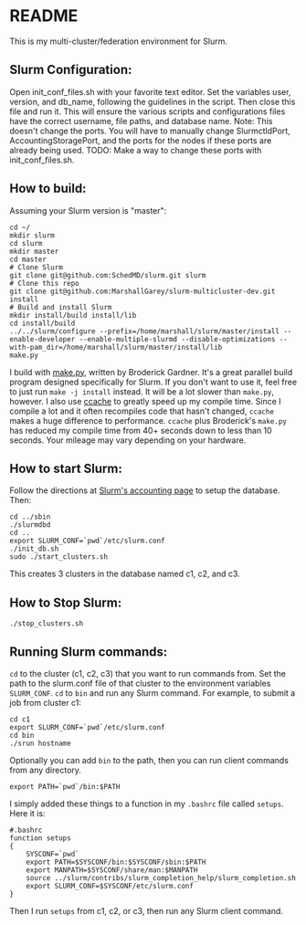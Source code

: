 # README
This is my multi-cluster/federation environment for Slurm.

## Slurm Configuration:
Open init\_conf\_files.sh with your favorite text editor. Set the variables
user, version, and db\_name, following the guidelines in the script. Then close
this file and run it. This will ensure the various scripts and configurations
files have the correct username, file paths, and database name.
Note: This doesn't change the ports. You will have to manually change
SlurmctldPort, AccountingStoragePort, and the ports for the nodes if these
ports are already being used. TODO: Make a way to change these ports with
init\_conf\_files.sh.

## How to build:
Assuming your Slurm version is "master":

    cd ~/
    mkdir slurm
    cd slurm
    mkdir master
    cd master
    # Clone Slurm
    git clone git@github.com:SchedMD/slurm.git slurm
    # Clone this repo
    git clone git@github.com:MarshallGarey/slurm-multicluster-dev.git install
    # Build and install Slurm
    mkdir install/build install/lib
    cd install/build
    ../../slurm/configure --prefix=/home/marshall/slurm/master/install --enable-developer --enable-multiple-slurmd --disable-optimizations --with-pam_dir=/home/marshall/slurm/master/install/lib
    make.py

I build with [make.py](https://gitlab.com/bsngardner/slurm_devinst_scripts/blob/master/make.py), written by Broderick Gardner. It's a great parallel build program designed specifically for Slurm. If you don't want to use it, feel free to just run `make -j install` instead. It will be a lot slower than `make.py`, however. I also use [ccache]([https://github.com/ccache/ccache](https://github.com/ccache/ccache)) to greatly speed up my compile time. Since I compile a lot and it often recompiles code that hasn't changed, `ccache` makes a huge difference to performance. `ccache` plus Broderick's `make.py` has reduced my compile time from 40+ seconds down to less than 10 seconds. Your mileage may vary depending on your hardware.

## How to start Slurm:
Follow the directions at [Slurm's accounting page](https://slurm.schedmd.com/accounting.html) to setup the database. Then:

    cd ../sbin
    ./slurmdbd
    cd ..
    export SLURM_CONF=`pwd`/etc/slurm.conf
    ./init_db.sh
    sudo ./start_clusters.sh

This creates 3 clusters in the database named c1, c2, and c3.

## How to Stop Slurm:

    ./stop_clusters.sh

## Running Slurm commands:

`cd` to the cluster (c1, c2, c3) that you want to run commands from. Set the path to the slurm.conf file of that cluster to the environment variables `SLURM_CONF`. `cd` to `bin` and run any Slurm command. For example, to submit a job from cluster c1:

    cd c1
    export SLURM_CONF=`pwd`/etc/slurm.conf
    cd bin
    ./srun hostname

Optionally you can add `bin` to the path, then you can run client commands from any directory.

    export PATH=`pwd`/bin:$PATH

I simply added these things to a function in my `.bashrc` file called `setups`. Here it is:

    #.bashrc
    function setups
    {
    	SYSCONF=`pwd`
    	export PATH=$SYSCONF/bin:$SYSCONF/sbin:$PATH
    	export MANPATH=$SYSCONF/share/man:$MANPATH
    	source ../slurm/contribs/slurm_completion_help/slurm_completion.sh
    	export SLURM_CONF=$SYSCONF/etc/slurm.conf
    }

Then I run `setups` from c1, c2, or c3, then run any Slurm client command.
